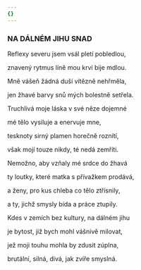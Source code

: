 ```yaml
---
{}
---
```


### NA DÁLNÉM JIHU SNAD

Reflexy severu jsem vsál pletí pobledlou, 

znavený rytmus líně mou krví bije mdlou. 

Mně vášeň žádná duší vítězně nehřměla, 

jen žhavé barvy snů mých bolestně setřela.

Truchlivá moje láska v své něze dojemné 

mé tělo vysiluje a enervuje mne, 

tesknoty sirný plamen horečně roznítí, 

však mojí touze nikdy, té nedá zemříti.

Nemožno, aby vzňaly mé srdce do žhavá 

ty loutky, které matka s přívažkem prodává, 

a ženy, pro kus chleba co tělo ztřísnily, 

a ty, jichž smysly bída a práce ztupily.

Kdes v zemích bez kultury, na dálném jihu 

je bytost, již bych mohl vášnivě milovat, 

jež moji touhu mohla by zdusit zúplna, 

brutální, silná, divá, jak zvíře smyslná.
